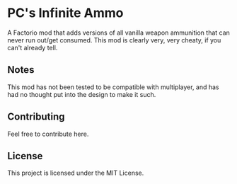 # PC's Infinite Ammo

A Factorio mod that adds versions of all vanilla weapon ammunition that can never run out/get consumed. This mod is clearly very, very cheaty, if you can't already tell.

## Notes

This mod has not been tested to be compatible with multiplayer, and has had no thought put into the design to make it such.

## Contributing

Feel free to contribute here. 

## License

This project is licensed under the MIT License.